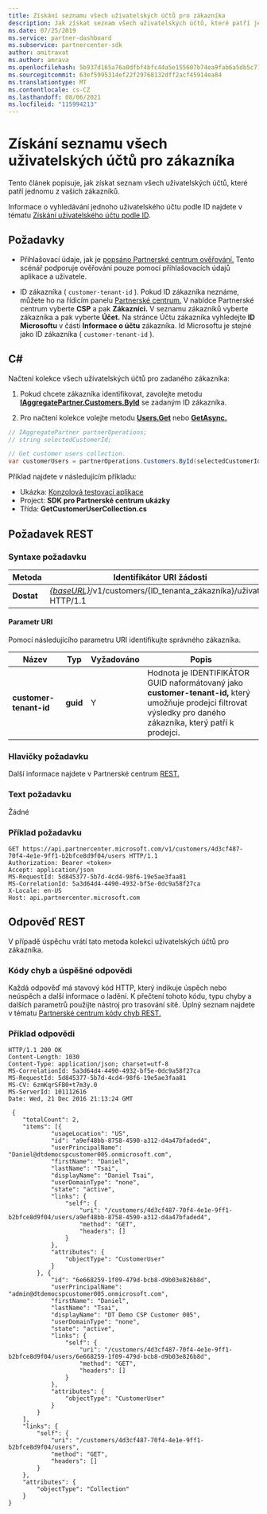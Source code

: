 ```yaml
---
title: Získání seznamu všech uživatelských účtů pro zákazníka
description: Jak získat seznam všech uživatelských účtů, které patří jednomu z vašich zákazníků.
ms.date: 07/25/2019
ms.service: partner-dashboard
ms.subservice: partnercenter-sdk
author: amitravat
ms.author: amrava
ms.openlocfilehash: 5b937d165a76a0dfbf4bfc44a5e155607b74ea9fab6a5db5c71df44e22f19d27
ms.sourcegitcommit: 63ef5995314ef22f29768132dff2acf45914ea84
ms.translationtype: MT
ms.contentlocale: cs-CZ
ms.lasthandoff: 08/06/2021
ms.locfileid: "115994213"
---
```

# <a name="get-a-list-of-all-user-accounts-for-a-customer"></a>Získání seznamu všech uživatelských účtů pro zákazníka

Tento článek popisuje, jak získat seznam všech uživatelských účtů, které patří jednomu z vašich zákazníků.

Informace o vyhledávání jednoho uživatelského účtu podle ID najdete v tématu [Získání uživatelského účtu podle ID](get-a-user-account-by-id.md).

## <a name="prerequisites"></a>Požadavky

- Přihlašovací údaje, jak je [popsáno Partnerské centrum ověřování.](partner-center-authentication.md) Tento scénář podporuje ověřování pouze pomocí přihlašovacích údajů aplikace a uživatele.

- ID zákazníka ( `customer-tenant-id` ). Pokud ID zákazníka neznáme, můžete ho na řídicím panelu [Partnerské centrum.](https://partner.microsoft.com/dashboard) V nabídce Partnerské centrum vyberte **CSP** a pak **Zákazníci.** V seznamu zákazníků vyberte zákazníka a pak vyberte **Účet.** Na stránce Účtu zákazníka vyhledejte **ID Microsoftu** v části **Informace o účtu** zákazníka. Id Microsoftu je stejné jako ID zákazníka ( `customer-tenant-id` ).

## <a name="c"></a>C\#

Načtení kolekce všech uživatelských účtů pro zadaného zákazníka:

1. Pokud chcete zákazníka identifikovat, zavolejte metodu [**IAggregatePartner.Customers.ById**](/dotnet/api/microsoft.store.partnercenter.customers.icustomercollection.byid) se zadaným ID zákazníka.

2. Pro načtení kolekce volejte metodu [**Users.Get**](/dotnet/api/microsoft.store.partnercenter.customerusers.icustomerusercollection.get) nebo [**GetAsync.**](/dotnet/api/microsoft.store.partnercenter.customerusers.icustomerusercollection.getasync)

``` csharp
// IAggregatePartner partnerOperations;
// string selectedCustomerId;

// Get customer users collection.
var customerUsers = partnerOperations.Customers.ById(selectedCustomerId).Users.Get();
```

Příklad najdete v následujícím příkladu:

- Ukázka: [Konzolová testovací aplikace](console-test-app.md)
- Project: **SDK pro Partnerské centrum ukázky**
- Třída: **GetCustomerUserCollection.cs**

## <a name="rest-request"></a>Požadavek REST

### <a name="request-syntax"></a>Syntaxe požadavku

| Metoda  | Identifikátor URI žádosti                                                                                  |
|---------|----------------------------------------------------------------------------------------------|
| **Dostat** | [*{baseURL}*](partner-center-rest-urls.md)/v1/customers/{ID_tenanta_zákazníka}/uživatelé HTTP/1.1 |

#### <a name="uri-parameter"></a>Parametr URI

Pomocí následujícího parametru URI identifikujte správného zákazníka.

| Název                   | Typ     | Vyžadováno | Popis                                                                                                                                            |
|------------------------|----------|----------|--------------------------------------------------------------------------------------------------------------------------------------------------------|
| **customer-tenant-id** | **guid** | Y        | Hodnota je IDENTIFIKÁTOR GUID naformátovaný jako **customer-tenant-id,** který umožňuje prodejci filtrovat výsledky pro daného zákazníka, který patří k prodejci. |

### <a name="request-headers"></a>Hlavičky požadavku

Další informace najdete v Partnerské centrum [REST.](headers.md)

### <a name="request-body"></a>Text požadavku

Žádné

### <a name="request-example"></a>Příklad požadavku

```http
GET https://api.partnercenter.microsoft.com/v1/customers/4d3cf487-70f4-4e1e-9ff1-b2bfce8d9f04/users HTTP/1.1
Authorization: Bearer <token>
Accept: application/json
MS-RequestId: 5d845377-5b7d-4cd4-98f6-19e5ae3faa81
MS-CorrelationId: 5a3d64d4-4490-4932-bf5e-0dc9a58f27ca
X-Locale: en-US
Host: api.partnercenter.microsoft.com
```

## <a name="rest-response"></a>Odpověď REST

V případě úspěchu vrátí tato metoda kolekci uživatelských účtů pro zákazníka.

### <a name="response-success-and-error-codes"></a>Kódy chyb a úspěšné odpovědi

Každá odpověď má stavový kód HTTP, který indikuje úspěch nebo neúspěch a další informace o ladění. K přečtení tohoto kódu, typu chyby a dalších parametrů použijte nástroj pro trasování sítě. Úplný seznam najdete v tématu [Partnerské centrum kódy chyb REST.](error-codes.md)

### <a name="response-example"></a>Příklad odpovědi

```http
HTTP/1.1 200 OK
Content-Length: 1030
Content-Type: application/json; charset=utf-8
MS-CorrelationId: 5a3d64d4-4490-4932-bf5e-0dc9a58f27ca
MS-RequestId: 5d845377-5b7d-4cd4-98f6-19e5ae3faa81
MS-CV: 6zmKqrSFB0+t7m3y.0
MS-ServerId: 101112616
Date: Wed, 21 Dec 2016 21:13:24 GMT

 {
    "totalCount": 2,
    "items": [{
            "usageLocation": "US",
            "id": "a9ef48bb-8758-4590-a312-d4a47bfaded4",
            "userPrincipalName": "Daniel@dtdemocspcustomer005.onmicrosoft.com",
            "firstName": "Daniel",
            "lastName": "Tsai",
            "displayName": "Daniel Tsai",
            "userDomainType": "none",
            "state": "active",
            "links": {
                "self": {
                    "uri": "/customers/4d3cf487-70f4-4e1e-9ff1-b2bfce8d9f04/users/a9ef48bb-8758-4590-a312-d4a47bfaded4",
                    "method": "GET",
                    "headers": []
                }
            },
            "attributes": {
                "objectType": "CustomerUser"
            }
        }, {
            "id": "6e668259-1f09-479d-bcb8-d9b03e826b8d",
            "userPrincipalName": "admin@dtdemocspcustomer005.onmicrosoft.com",
            "firstName": "Daniel",
            "lastName": "Tsai",
            "displayName": "DT Demo CSP Customer 005",
            "userDomainType": "none",
            "state": "active",
            "links": {
                "self": {
                    "uri": "/customers/4d3cf487-70f4-4e1e-9ff1-b2bfce8d9f04/users/6e668259-1f09-479d-bcb8-d9b03e826b8d",
                    "method": "GET",
                    "headers": []
                }
            },
            "attributes": {
                "objectType": "CustomerUser"
            }
        }
    ],
    "links": {
        "self": {
            "uri": "/customers/4d3cf487-70f4-4e1e-9ff1-b2bfce8d9f04/users",
            "method": "GET",
            "headers": []
        }
    },
    "attributes": {
        "objectType": "Collection"
    }
}
```
